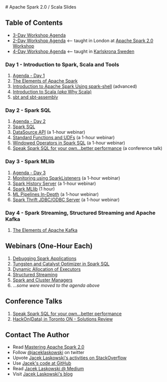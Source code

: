 <a id="toc" />
# Apache Spark 2.0 / Scala Slides

## Table of Contents

* [3-Day Workshop Agenda](http://blog.jaceklaskowski.pl/spark-workshop/slides/00_agenda.html)
* [2-Day Workshop Agenda](http://blog.jaceklaskowski.pl/spark-workshop/slides/00_agenda-2-days.html) <-- taught in London at [Apache Spark 2.0 Workshop](http://www.meetup.com/London-Spark-Coding-Dojo/events/233488536/)
* [4-Day Workshop Agenda](http://blog.jaceklaskowski.pl/spark-workshop/slides/00_agenda-4-days.html) <-- taught in [Karlskrona Sweden](https://en.wikipedia.org/wiki/Karlskrona)

### Day 1 - Introduction to Spark, Scala and Tools

1. [Agenda - Day 1](http://blog.jaceklaskowski.pl/spark-workshop/slides/01_agenda.html)
1. [The Elements of Apache Spark](http://blog.jaceklaskowski.pl/spark-workshop/slides/01_introduction-to-spark.html)
1. [Introduction to Apache Spark Using spark-shell](http://blog.jaceklaskowski.pl/spark-workshop/slides/01_Spark-Intro-Using-Spark-Shell.html) (advanced)
1. [Introduction to Scala (_aka_ Why Scala)](http://blog.jaceklaskowski.pl/spark-workshop/slides/02_scala.html)
1. [sbt and sbt-assembly](http://blog.jaceklaskowski.pl/spark-workshop/slides/02_sbt.html)

### Day 2 - Spark SQL

1. [Agenda - Day 2](http://blog.jaceklaskowski.pl/spark-workshop/slides/02_agenda.html)
1. [Spark SQL](http://blog.jaceklaskowski.pl/spark-workshop/slides/02_spark_sql.html)
1. [DataSource API](http://blog.jaceklaskowski.pl/spark-workshop/slides/01_datasource.html) (a 1-hour webinar)
1. [Standard Functions and UDFs](http://blog.jaceklaskowski.pl/spark-workshop/slides/03_udfs.html) (a 1-hour webinar)
1. [Windowed Operators in Spark SQL](http://blog.jaceklaskowski.pl/spark-workshop/slides/06_spark_sql_windowed_operators.html) (a 1-hour webinar)
1. [Speak Spark SQL for your own...better performance](http://blog.jaceklaskowski.pl/spark-workshop/slides/speak-spark-sql-for-better-performance.html) (a conference talk)

### Day 3 - Spark MLlib

1. [Agenda - Day 3](http://blog.jaceklaskowski.pl/spark-workshop/slides/03_agenda.html)
1. [Monitoring using SparkListeners](http://blog.jaceklaskowski.pl/spark-workshop/slides/08_Monitoring_using_SparkListeners.html) (a 1-hour webinar)
1. [Spark History Server](http://blog.jaceklaskowski.pl/spark-workshop/slides/12_SparkCore-Spark-History-Server.html) (a 1-hour webinar)
1. [Spark MLlib](http://blog.jaceklaskowski.pl/spark-workshop/slides/03_spark_mllib.html) (1 hour)
1. [ML Pipelines In-Depth](http://blog.jaceklaskowski.pl/spark-workshop/slides/04_mllib_ml-pipelines.html) (a 1-hour webinar)
1. [Spark Thrift JDBC/ODBC Server](http://blog.jaceklaskowski.pl/spark-workshop/slides/09_SparkSQL-Spark-Thrift-Server.html) (a 1-hour webinar)

### Day 4 - Spark Streaming, Structured Streaming and Apache Kafka

1. [The Elements of Apache Kafka](http://blog.jaceklaskowski.pl/spark-workshop/slides/04_Apache-Kafka.html)

## Webinars (One-Hour Each)

1. [Debugging Spark Applications](http://blog.jaceklaskowski.pl/spark-workshop/slides/02_debugging-spark.html)
1. [Tungsten and Catalyst Optimizer in Spark SQL](http://blog.jaceklaskowski.pl/spark-workshop/slides/05_sql_catalyst-optimizer-tungsten.html)
1. [Dynamic Allocation of Executors](http://blog.jaceklaskowski.pl/spark-workshop/slides/07_Spark-Core-Dynamic-Allocation-Of-Executors.html)
1. [Structured Streaming](http://blog.jaceklaskowski.pl/spark-workshop/slides/10_SparkSQL-Structured_Streaming.html)
1. [Spark and Cluster Managers](http://blog.jaceklaskowski.pl/spark-workshop/slides/11_SparkCore-Cluster-Managers.html)
1. ..._some were moved to the agenda above_


## Conference Talks

1. [Speak Spark SQL for your own...better performance](http://blog.jaceklaskowski.pl/spark-workshop/slides/speak-spark-sql-for-better-performance.html)
2. [HackOn(Data) in Toronto ON - Solutions Review](http://blog.jaceklaskowski.pl/spark-workshop/slides/hackondata-solutions-review.html)

## Contact The Author

* Read [Mastering Apache Spark 2.0](https://bit.ly/mastering-apache-spark)
* Follow [@jaceklaskowski](https://twitter.com/jaceklaskowski) on twitter
* Upvote [Jacek Laskowski's activities on StackOverflow](http://stackoverflow.com/users/1305344/jacek-laskowski)
* Use [Jacek's code at GitHub](https://github.com/jaceklaskowski)
* Read [Jacek Laskowski @ Medium](https://medium.com/@jaceklaskowski)
* Visit [Jacek Laskowski's blog](https://blog.jaceklaskowski.pl)
